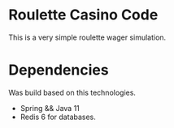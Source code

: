 # Roulette Casino Code
This is a very simple roulette wager simulation.

# Dependencies
Was build based on this technologies.

- Spring && Java 11
- Redis 6 for databases.

